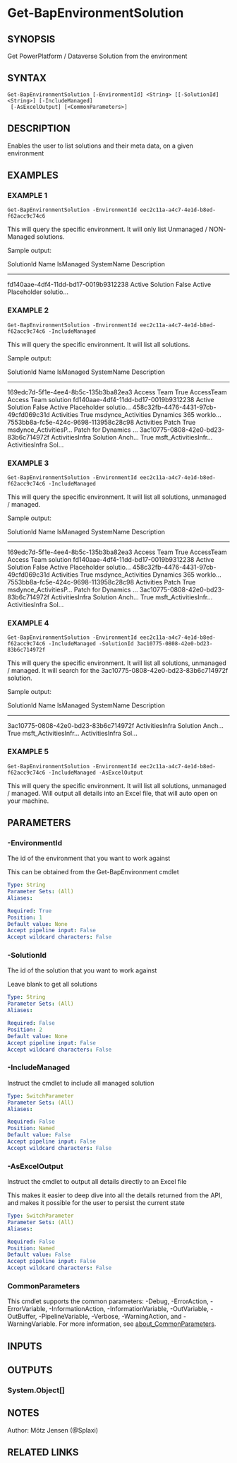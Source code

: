 ﻿---
external help file: d365bap.tools-help.xml
Module Name: d365bap.tools
online version:
schema: 2.0.0
---

# Get-BapEnvironmentSolution

## SYNOPSIS
Get PowerPlatform / Dataverse Solution from the environment

## SYNTAX

```
Get-BapEnvironmentSolution [-EnvironmentId] <String> [[-SolutionId] <String>] [-IncludeManaged]
 [-AsExcelOutput] [<CommonParameters>]
```

## DESCRIPTION
Enables the user to list solutions and their meta data, on a given environment

## EXAMPLES

### EXAMPLE 1
```
Get-BapEnvironmentSolution -EnvironmentId eec2c11a-a4c7-4e1d-b8ed-f62acc9c74c6
```

This will query the specific environment.
It will only list Unmanaged / NON-Managed solutions.

Sample output:

SolutionId                           Name                           IsManaged SystemName           Description
----------                           ----                           --------- ----------           -----------
fd140aae-4df4-11dd-bd17-0019b9312238 Active Solution                False     Active               Placeholder solutio…

### EXAMPLE 2
```
Get-BapEnvironmentSolution -EnvironmentId eec2c11a-a4c7-4e1d-b8ed-f62acc9c74c6 -IncludeManaged
```

This will query the specific environment.
It will list all solutions.

Sample output:

SolutionId                           Name                           IsManaged SystemName           Description
----------                           ----                           --------- ----------           -----------
169edc7d-5f1e-4ee4-8b5c-135b3ba82ea3 Access Team                    True      AccessTeam           Access Team solution
fd140aae-4df4-11dd-bd17-0019b9312238 Active Solution                False     Active               Placeholder solutio…
458c32fb-4476-4431-97cb-49cfd069c31d Activities                     True      msdynce_Activities   Dynamics 365 worklo…
7553bb8a-fc5e-424c-9698-113958c28c98 Activities Patch               True      msdynce_ActivitiesP… Patch for Dynamics …
3ac10775-0808-42e0-bd23-83b6c714972f ActivitiesInfra Solution Anch… True      msft_ActivitiesInfr… ActivitiesInfra Sol…

### EXAMPLE 3
```
Get-BapEnvironmentSolution -EnvironmentId eec2c11a-a4c7-4e1d-b8ed-f62acc9c74c6 -IncludeManaged
```

This will query the specific environment.
It will list all solutions, unmanaged / managed.

Sample output:

SolutionId                           Name                           IsManaged SystemName           Description
----------                           ----                           --------- ----------           -----------
169edc7d-5f1e-4ee4-8b5c-135b3ba82ea3 Access Team                    True      AccessTeam           Access Team solution
fd140aae-4df4-11dd-bd17-0019b9312238 Active Solution                False     Active               Placeholder solutio…
458c32fb-4476-4431-97cb-49cfd069c31d Activities                     True      msdynce_Activities   Dynamics 365 worklo…
7553bb8a-fc5e-424c-9698-113958c28c98 Activities Patch               True      msdynce_ActivitiesP… Patch for Dynamics …
3ac10775-0808-42e0-bd23-83b6c714972f ActivitiesInfra Solution Anch… True      msft_ActivitiesInfr… ActivitiesInfra Sol…

### EXAMPLE 4
```
Get-BapEnvironmentSolution -EnvironmentId eec2c11a-a4c7-4e1d-b8ed-f62acc9c74c6 -IncludeManaged -SolutionId 3ac10775-0808-42e0-bd23-83b6c714972f
```

This will query the specific environment.
It will list all solutions, unmanaged / managed.
It will search for the 3ac10775-0808-42e0-bd23-83b6c714972f solution.

Sample output:

SolutionId                           Name                           IsManaged SystemName           Description
----------                           ----                           --------- ----------           -----------
3ac10775-0808-42e0-bd23-83b6c714972f ActivitiesInfra Solution Anch… True      msft_ActivitiesInfr… ActivitiesInfra Sol…

### EXAMPLE 5
```
Get-BapEnvironmentSolution -EnvironmentId eec2c11a-a4c7-4e1d-b8ed-f62acc9c74c6 -IncludeManaged -AsExcelOutput
```

This will query the specific environment.
It will list all solutions, unmanaged / managed.
Will output all details into an Excel file, that will auto open on your machine.

## PARAMETERS

### -EnvironmentId
The id of the environment that you want to work against

This can be obtained from the Get-BapEnvironment cmdlet

```yaml
Type: String
Parameter Sets: (All)
Aliases:

Required: True
Position: 1
Default value: None
Accept pipeline input: False
Accept wildcard characters: False
```

### -SolutionId
The id of the solution that you want to work against

Leave blank to get all solutions

```yaml
Type: String
Parameter Sets: (All)
Aliases:

Required: False
Position: 2
Default value: None
Accept pipeline input: False
Accept wildcard characters: False
```

### -IncludeManaged
Instruct the cmdlet to include all managed solution

```yaml
Type: SwitchParameter
Parameter Sets: (All)
Aliases:

Required: False
Position: Named
Default value: False
Accept pipeline input: False
Accept wildcard characters: False
```

### -AsExcelOutput
Instruct the cmdlet to output all details directly to an Excel file

This makes it easier to deep dive into all the details returned from the API, and makes it possible for the user to persist the current state

```yaml
Type: SwitchParameter
Parameter Sets: (All)
Aliases:

Required: False
Position: Named
Default value: False
Accept pipeline input: False
Accept wildcard characters: False
```

### CommonParameters
This cmdlet supports the common parameters: -Debug, -ErrorAction, -ErrorVariable, -InformationAction, -InformationVariable, -OutVariable, -OutBuffer, -PipelineVariable, -Verbose, -WarningAction, and -WarningVariable. For more information, see [about_CommonParameters](http://go.microsoft.com/fwlink/?LinkID=113216).

## INPUTS

## OUTPUTS

### System.Object[]
## NOTES
Author: Mötz Jensen (@Splaxi)

## RELATED LINKS
